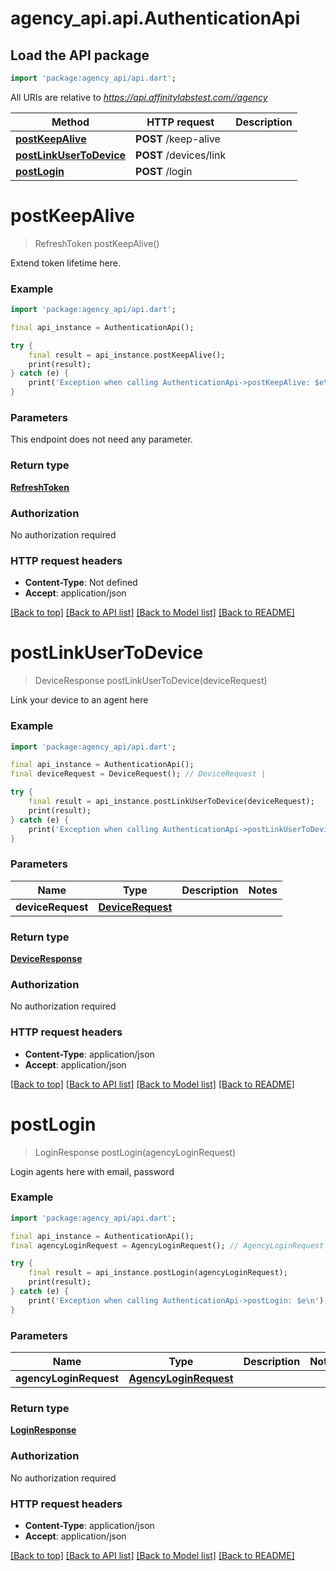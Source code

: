 # agency_api.api.AuthenticationApi

## Load the API package
```dart
import 'package:agency_api/api.dart';
```

All URIs are relative to *https://api.affinitylabstest.com//agency*

Method | HTTP request | Description
------------- | ------------- | -------------
[**postKeepAlive**](AuthenticationApi.md#postkeepalive) | **POST** /keep-alive | 
[**postLinkUserToDevice**](AuthenticationApi.md#postlinkusertodevice) | **POST** /devices/link | 
[**postLogin**](AuthenticationApi.md#postlogin) | **POST** /login | 


# **postKeepAlive**
> RefreshToken postKeepAlive()



Extend token lifetime here.

### Example
```dart
import 'package:agency_api/api.dart';

final api_instance = AuthenticationApi();

try {
    final result = api_instance.postKeepAlive();
    print(result);
} catch (e) {
    print('Exception when calling AuthenticationApi->postKeepAlive: $e\n');
}
```

### Parameters
This endpoint does not need any parameter.

### Return type

[**RefreshToken**](RefreshToken.md)

### Authorization

No authorization required

### HTTP request headers

 - **Content-Type**: Not defined
 - **Accept**: application/json

[[Back to top]](#) [[Back to API list]](../README.md#documentation-for-api-endpoints) [[Back to Model list]](../README.md#documentation-for-models) [[Back to README]](../README.md)

# **postLinkUserToDevice**
> DeviceResponse postLinkUserToDevice(deviceRequest)



Link your device to an agent here

### Example
```dart
import 'package:agency_api/api.dart';

final api_instance = AuthenticationApi();
final deviceRequest = DeviceRequest(); // DeviceRequest | 

try {
    final result = api_instance.postLinkUserToDevice(deviceRequest);
    print(result);
} catch (e) {
    print('Exception when calling AuthenticationApi->postLinkUserToDevice: $e\n');
}
```

### Parameters

Name | Type | Description  | Notes
------------- | ------------- | ------------- | -------------
 **deviceRequest** | [**DeviceRequest**](DeviceRequest.md)|  | 

### Return type

[**DeviceResponse**](DeviceResponse.md)

### Authorization

No authorization required

### HTTP request headers

 - **Content-Type**: application/json
 - **Accept**: application/json

[[Back to top]](#) [[Back to API list]](../README.md#documentation-for-api-endpoints) [[Back to Model list]](../README.md#documentation-for-models) [[Back to README]](../README.md)

# **postLogin**
> LoginResponse postLogin(agencyLoginRequest)



Login agents here with email, password

### Example
```dart
import 'package:agency_api/api.dart';

final api_instance = AuthenticationApi();
final agencyLoginRequest = AgencyLoginRequest(); // AgencyLoginRequest | 

try {
    final result = api_instance.postLogin(agencyLoginRequest);
    print(result);
} catch (e) {
    print('Exception when calling AuthenticationApi->postLogin: $e\n');
}
```

### Parameters

Name | Type | Description  | Notes
------------- | ------------- | ------------- | -------------
 **agencyLoginRequest** | [**AgencyLoginRequest**](AgencyLoginRequest.md)|  | 

### Return type

[**LoginResponse**](LoginResponse.md)

### Authorization

No authorization required

### HTTP request headers

 - **Content-Type**: application/json
 - **Accept**: application/json

[[Back to top]](#) [[Back to API list]](../README.md#documentation-for-api-endpoints) [[Back to Model list]](../README.md#documentation-for-models) [[Back to README]](../README.md)

